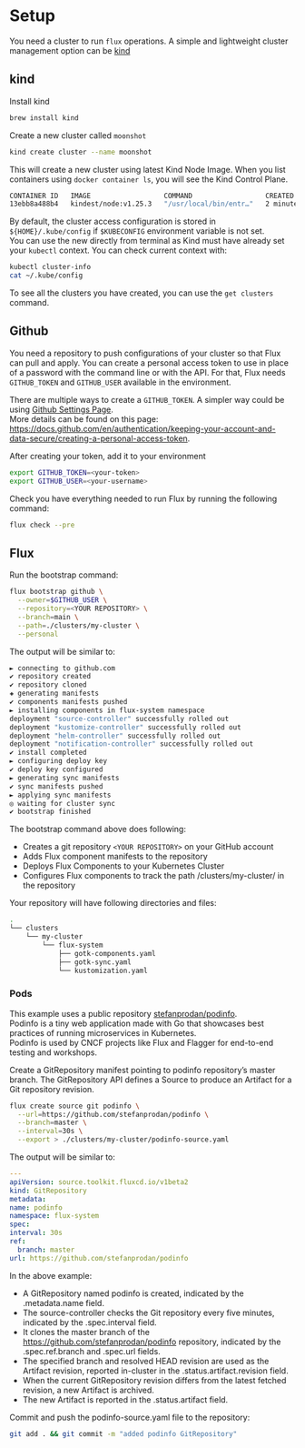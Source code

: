 # Setup

You need a cluster to run `flux` operations. A simple and lightweight cluster management option can be [kind](https://kind.sigs.k8s.io/docs/user/quick-start/)

## kind

Install kind

```sh
brew install kind
```

Create a new cluster called `moonshot`

```sh
kind create cluster --name moonshot
```

This will create a new cluster using latest Kind Node Image.
When you list containers using `docker container ls`, you will see the Kind Control Plane.

```sh
CONTAINER ID   IMAGE                  COMMAND                  CREATED         STATUS         PORTS                       NAMES
13ebb8a488b4   kindest/node:v1.25.3   "/usr/local/bin/entr…"   2 minutes ago   Up 2 minutes   127.0.0.1:65063->6443/tcp   moonshot-control-plane
```

By default, the cluster access configuration is stored in `${HOME}/.kube/config` if `$KUBECONFIG` environment variable is not set.  
You can use the new directly from terminal as Kind must have already set your `kubectl` context. You can check current context with:

```sh
kubectl cluster-info
cat ~/.kube/config
```

To see all the clusters you have created, you can use the `get clusters` command.

## Github

You need a repository to push configurations of your cluster so that Flux can pull and apply.
You can create a personal access token to use in place of a password with the command line or with the API.
For that, Flux needs `GITHUB_TOKEN` and `GITHUB_USER` available in the environment.

There are multiple ways to create a `GITHUB_TOKEN`. A simpler way could be using [Github Settings Page](https://github.com/settings/tokens?type=beta).  
More details can be found on this page:
<https://docs.github.com/en/authentication/keeping-your-account-and-data-secure/creating-a-personal-access-token>.

After creating your token, add it to your environment

```sh
export GITHUB_TOKEN=<your-token>
export GITHUB_USER=<your-username>
```

Check you have everything needed to run Flux by running the following command:

```sh
flux check --pre
```

## Flux

Run the bootstrap command:

```sh
flux bootstrap github \
  --owner=$GITHUB_USER \
  --repository=<YOUR REPOSITORY> \
  --branch=main \
  --path=./clusters/my-cluster \
  --personal
```

The output will be similar to:

```sh
► connecting to github.com
✔ repository created
✔ repository cloned
✚ generating manifests
✔ components manifests pushed
► installing components in flux-system namespace
deployment "source-controller" successfully rolled out
deployment "kustomize-controller" successfully rolled out
deployment "helm-controller" successfully rolled out
deployment "notification-controller" successfully rolled out
✔ install completed
► configuring deploy key
✔ deploy key configured
► generating sync manifests
✔ sync manifests pushed
► applying sync manifests
◎ waiting for cluster sync
✔ bootstrap finished
```

The bootstrap command above does following:

- Creates a git repository `<YOUR REPOSITORY>` on your GitHub account
- Adds Flux component manifests to the repository
- Deploys Flux Components to your Kubernetes Cluster
- Configures Flux components to track the path /clusters/my-cluster/ in the repository

Your repository will have following directories and files:

```sh
.
└── clusters
    └── my-cluster
        └── flux-system
            ├── gotk-components.yaml
            ├── gotk-sync.yaml
            └── kustomization.yaml
```

### Pods

This example uses a public repository [stefanprodan/podinfo](github.com/stefanprodan/podinfo).  
Podinfo is a tiny web application made with Go that showcases best practices of running microservices in Kubernetes.  
Podinfo is used by CNCF projects like Flux and Flagger for end-to-end testing and workshops.

Create a GitRepository manifest pointing to podinfo repository’s master branch.
The GitRepository API defines a Source to produce an Artifact for a Git repository revision.

```sh
flux create source git podinfo \
  --url=https://github.com/stefanprodan/podinfo \
  --branch=master \
  --interval=30s \
  --export > ./clusters/my-cluster/podinfo-source.yaml
  ```

  The output will be similar to:

  ```yaml
---
apiVersion: source.toolkit.fluxcd.io/v1beta2
kind: GitRepository
metadata:
  name: podinfo
  namespace: flux-system
spec:
  interval: 30s
  ref:
    branch: master
  url: https://github.com/stefanprodan/podinfo

  ```

In the above example:

- A GitRepository named podinfo is created, indicated by the .metadata.name field.
- The source-controller checks the Git repository every five minutes, indicated by the .spec.interval field.
- It clones the master branch of the https://github.com/stefanprodan/podinfo repository, indicated by the .spec.ref.branch and .spec.url fields.
- The specified branch and resolved HEAD revision are used as the Artifact revision, reported in-cluster in the .status.artifact.revision field.
- When the current GitRepository revision differs from the latest fetched revision, a new Artifact is archived.
- The new Artifact is reported in the .status.artifact field.

Commit and push the podinfo-source.yaml file to the repository:

```sh
git add . && git commit -m "added podinfo GitRepository"
```